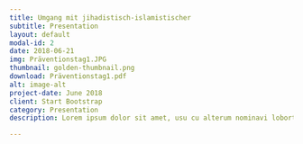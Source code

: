 ```yaml
---
title: Umgang mit jihadistisch-islamistischer
subtitle: Presentation
layout: default
modal-id: 2
date: 2018-06-21
img: Präventionstag1.JPG
thumbnail: golden-thumbnail.png
download: Präventionstag1.pdf
alt: image-alt
project-date: June 2018
client: Start Bootstrap
category: Presentation
description: Lorem ipsum dolor sit amet, usu cu alterum nominavi lobortis. At duo novum diceret. Tantas apeirian vix et, usu sanctus postulant inciderint ut, populo diceret necessitatibus in vim. Cu eum dicam feugiat noluisse.

---
```

